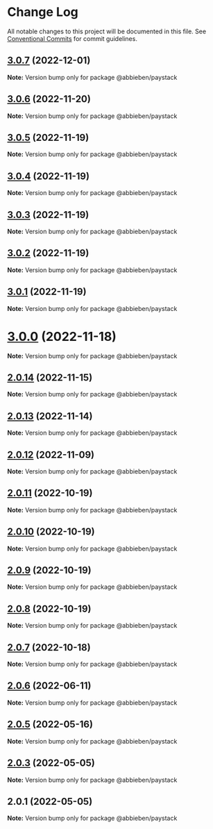 # Change Log

All notable changes to this project will be documented in this file.
See [Conventional Commits](https://conventionalcommits.org) for commit guidelines.

## [3.0.7](https://github.com/abbieben/paystack/compare/v3.0.6...v3.0.7) (2022-12-01)

**Note:** Version bump only for package @abbieben/paystack





## [3.0.6](https://github.com/abbieben/paystack/compare/v3.0.5...v3.0.6) (2022-11-20)

**Note:** Version bump only for package @abbieben/paystack





## [3.0.5](https://github.com/abbieben/paystack/compare/v3.0.4...v3.0.5) (2022-11-19)

**Note:** Version bump only for package @abbieben/paystack





## [3.0.4](https://github.com/abbieben/paystack/compare/v3.0.3...v3.0.4) (2022-11-19)

**Note:** Version bump only for package @abbieben/paystack





## [3.0.3](https://github.com/abbieben/paystack/compare/v3.0.2...v3.0.3) (2022-11-19)

**Note:** Version bump only for package @abbieben/paystack





## [3.0.2](https://github.com/abbieben/paystack/compare/v3.0.1...v3.0.2) (2022-11-19)

**Note:** Version bump only for package @abbieben/paystack





## [3.0.1](https://github.com/abbieben/paystack/compare/v3.0.0...v3.0.1) (2022-11-19)

**Note:** Version bump only for package @abbieben/paystack





# [3.0.0](https://github.com/abbieben/paystack/compare/v2.0.14...v3.0.0) (2022-11-18)

**Note:** Version bump only for package @abbieben/paystack





## [2.0.14](https://github.com/abbieben/paystack/compare/v2.0.13...v2.0.14) (2022-11-15)

**Note:** Version bump only for package @abbieben/paystack





## [2.0.13](https://github.com/abbieben/paystack/compare/v2.0.12...v2.0.13) (2022-11-14)

**Note:** Version bump only for package @abbieben/paystack





## [2.0.12](https://github.com/abbieben/paystack/compare/v2.0.11...v2.0.12) (2022-11-09)

**Note:** Version bump only for package @abbieben/paystack





## [2.0.11](https://github.com/abbieben/paystack/compare/v2.0.10...v2.0.11) (2022-10-19)

**Note:** Version bump only for package @abbieben/paystack





## [2.0.10](https://github.com/abbieben/paystack/compare/v2.0.9...v2.0.10) (2022-10-19)

**Note:** Version bump only for package @abbieben/paystack





## [2.0.9](https://github.com/abbieben/paystack/compare/v2.0.8...v2.0.9) (2022-10-19)

**Note:** Version bump only for package @abbieben/paystack





## [2.0.8](https://github.com/abbieben/paystack/compare/v2.0.7...v2.0.8) (2022-10-19)

**Note:** Version bump only for package @abbieben/paystack





## [2.0.7](https://github.com/abbieben/paystack/compare/v2.0.6...v2.0.7) (2022-10-18)

**Note:** Version bump only for package @abbieben/paystack





## [2.0.6](https://github.com/abbieben/paystack/compare/v2.0.5...v2.0.6) (2022-06-11)

**Note:** Version bump only for package @abbieben/paystack





## [2.0.5](https://github.com/abbieben/paystack/compare/v2.0.3...v2.0.5) (2022-05-16)

**Note:** Version bump only for package @abbieben/paystack





## [2.0.3](https://github.com/abbieben/paystack/compare/v2.0.1...v2.0.3) (2022-05-05)

**Note:** Version bump only for package @abbieben/paystack





## 2.0.1 (2022-05-05)

**Note:** Version bump only for package @abbieben/paystack
